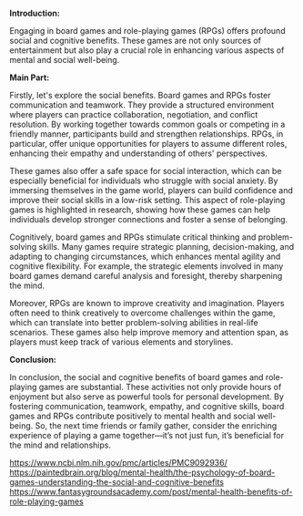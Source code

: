 **Introduction:**

Engaging in board games and role-playing games (RPGs) offers profound social and cognitive benefits. These games are not only sources of entertainment but also play a crucial role in enhancing various aspects of mental and social well-being.

**Main Part:**

Firstly, let's explore the social benefits. Board games and RPGs foster communication and teamwork. They provide a structured environment where players can practice collaboration, negotiation, and conflict resolution. By working together towards common goals or competing in a friendly manner, participants build and strengthen relationships. RPGs, in particular, offer unique opportunities for players to assume different roles, enhancing their empathy and understanding of others' perspectives.

These games also offer a safe space for social interaction, which can be especially beneficial for individuals who struggle with social anxiety. By immersing themselves in the game world, players can build confidence and improve their social skills in a low-risk setting. This aspect of role-playing games is highlighted in research, showing how these games can help individuals develop stronger connections and foster a sense of belonging.

Cognitively, board games and RPGs stimulate critical thinking and problem-solving skills. Many games require strategic planning, decision-making, and adapting to changing circumstances, which enhances mental agility and cognitive flexibility. For example, the strategic elements involved in many board games demand careful analysis and foresight, thereby sharpening the mind.

Moreover, RPGs are known to improve creativity and imagination. Players often need to think creatively to overcome challenges within the game, which can translate into better problem-solving abilities in real-life scenarios. These games also help improve memory and attention span, as players must keep track of various elements and storylines.

**Conclusion:**

In conclusion, the social and cognitive benefits of board games and role-playing games are substantial. These activities not only provide hours of enjoyment but also serve as powerful tools for personal development. By fostering communication, teamwork, empathy, and cognitive skills, board games and RPGs contribute positively to mental health and social well-being. So, the next time friends or family gather, consider the enriching experience of playing a game together—it’s not just fun, it’s beneficial for the mind and relationships.

https://www.ncbi.nlm.nih.gov/pmc/articles/PMC9092936/
https://paintedbrain.org/blog/mental-health/the-psychology-of-board-games-understanding-the-social-and-cognitive-benefits
https://www.fantasygroundsacademy.com/post/mental-health-benefits-of-role-playing-games
